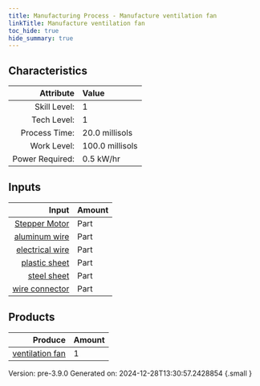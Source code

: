 ```yaml
---
title: Manufacturing Process - Manufacture ventilation fan
linkTitle: Manufacture ventilation fan
toc_hide: true
hide_summary: true
---
```



## Characteristics

| Attribute      | Value |
|--------:|:------|
|Skill Level:|1|
|Tech Level:|1|
|Process Time:|20.0 millisols|
|Work Level:|100.0 millisols|
|Power Required:|0.5 kW/hr|

## Inputs

| Input      | Amount |
|--------:|:------|
|[Stepper Motor](/docs/definitions/part/stepper-motor)|Part|1|
|[aluminum wire](/docs/definitions/part/aluminum-wire)|Part|1|
|[electrical wire](/docs/definitions/part/electrical-wire)|Part|1|
|[plastic sheet](/docs/definitions/part/plastic-sheet)|Part|1|
|[steel sheet](/docs/definitions/part/steel-sheet)|Part|1|
|[wire connector](/docs/definitions/part/wire-connector)|Part|3|

## Products


| Produce      | Amount |
|--------:|:------|
|[ventilation fan](/docs/definitions/part/ventilation-fan)|1|


Version: pre-3.9.0 Generated on: 2024-12-28T13:30:57.2428854
{.small }

